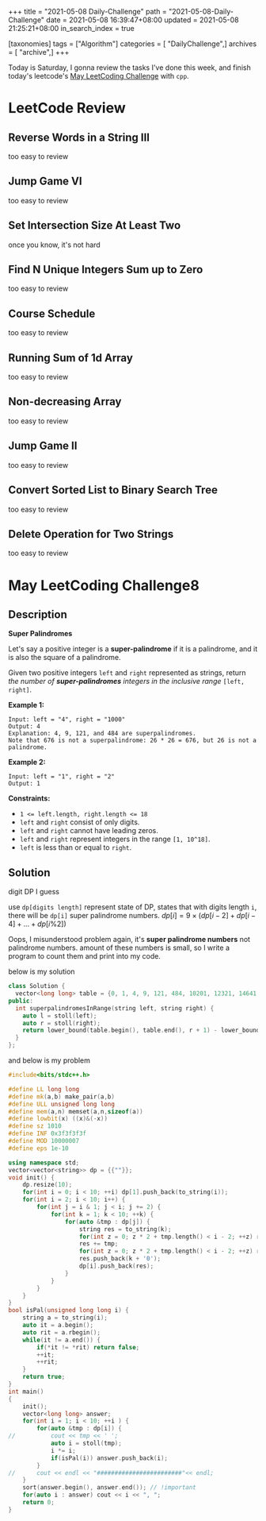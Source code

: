 +++
title = "2021-05-08 Daily-Challenge"
path = "2021-05-08-Daily-Challenge"
date = 2021-05-08 16:39:47+08:00
updated = 2021-05-08 21:25:21+08:00
in_search_index = true

[taxonomies]
tags = ["Algorithm"]
categories = [ "DailyChallenge",]
archives = [ "archive",]
+++

Today is Saturday, I gonna review the tasks I've done this week, and finish today's leetcode's [May LeetCoding Challenge](https://leetcode.com/explore/challenge/card/may-leetcoding-challenge-2021/598/week-1-may-1st-may-7th/3728/) with `cpp`.

<!-- more -->

# LeetCode Review

## Reverse Words in a String III

too easy to review

## Jump Game VI

too easy to review

## Set Intersection Size At Least Two

once you know, it's not hard

## Find N Unique Integers Sum up to Zero

too easy to review

## Course Schedule

too easy to review

## Running Sum of 1d Array

too easy to review

## Non-decreasing Array

too easy to review

## Jump Game II

too easy to review

## Convert Sorted List to Binary Search Tree

too easy to review

## Delete Operation for Two Strings

too easy to review

# May LeetCoding Challenge8

## Description

**Super Palindromes**

Let's say a positive integer is a **super-palindrome** if it is a palindrome, and it is also the square of a palindrome.

Given two positive integers `left` and `right` represented as strings, return *the number of **super-palindromes** integers in the inclusive range* `[left, right]`.

 

**Example 1:**

```
Input: left = "4", right = "1000"
Output: 4
Explanation: 4, 9, 121, and 484 are superpalindromes.
Note that 676 is not a superpalindrome: 26 * 26 = 676, but 26 is not a palindrome.
```

**Example 2:**

```
Input: left = "1", right = "2"
Output: 1
```

 

**Constraints:**

- `1 <= left.length, right.length <= 18`
- `left` and `right` consist of only digits.
- `left` and `right` cannot have leading zeros.
- `left` and `right` represent integers in the range `[1, 10^18]`.
- `left` is less than or equal to `right`.

## Solution

digit DP I guess

use `dp[digits length]` represent state of DP, states that with digits length `i`, there will be `dp[i]` super palindrome numbers. $dp[i] = 9 \times (dp[i - 2]+dp[i-4] +...+dp[i\%2])$

Oops, I misunderstood problem again, it's **super palindrome numbers** not palindrome numbers. amount of these numbers is small, so I write a program to count them and print into my code.

below is my solution

``` cpp
class Solution {
  vector<long long> table = {0, 1, 4, 9, 121, 484, 10201, 12321, 14641, 40804, 44944, 1002001, 1234321, 4008004, 100020001, 102030201, 104060401, 121242121, 123454321, 125686521, 400080004, 404090404, 10000200001, 10221412201, 12102420121, 12345654321, 40000800004, 1000002000001, 1002003002001, 1004006004001, 1020304030201, 1022325232201, 1024348434201, 1210024200121, 1212225222121, 1214428244121, 1232346432321, 1234567654321, 4000008000004, 4004009004004, 100000020000001, 100220141022001, 102012040210201, 102234363432201, 121000242000121, 121242363242121, 123212464212321, 123456787654321, 400000080000004, 10000000200000001, 10002000300020001, 10004000600040001, 10020210401202001, 10022212521222001, 10024214841242001, 10201020402010201, 10203040504030201, 10205060806050201, 10221432623412201, 10223454745432201, 12100002420000121, 12102202520220121, 12104402820440121, 12122232623222121, 12124434743442121, 12321024642012321, 12323244744232321, 12343456865434321, 12345678987654321, 40000000800000004, 40004000900040004};
public:
  int superpalindromesInRange(string left, string right) {
    auto l = stoll(left);
    auto r = stoll(right);
    return lower_bound(table.begin(), table.end(), r + 1) - lower_bound(table.begin(), table.end(), l);
  }
};
```

and below is my problem

``` cpp
#include<bits/stdc++.h>

#define LL long long
#define mk(a,b) make_pair(a,b)
#define ULL unsigned long long
#define mem(a,n) memset(a,n,sizeof(a))
#define lowbit(x) ((x)&(-x))
#define sz 1010
#define INF 0x3f3f3f3f
#define MOD 10000007
#define eps 1e-10

using namespace std;
vector<vector<string>> dp = {{""}};
void init() {
	dp.resize(10);
	for(int i = 0; i < 10; ++i) dp[1].push_back(to_string(i));
	for(int i = 2; i < 10; i++) {
		for(int j = i & 1; j < i; j += 2) {
		    for(int k = 1; k < 10; ++k) {
		    	for(auto &tmp : dp[j]) {
			    	string res = to_string(k);
			    	for(int z = 0; z * 2 + tmp.length() < i - 2; ++z) res.push_back('0');
			    	res += tmp;
			    	for(int z = 0; z * 2 + tmp.length() < i - 2; ++z) res.push_back('0');
			    	res.push_back(k + '0');
			    	dp[i].push_back(res);
		    	}
			}
		}
	}
}
bool isPal(unsigned long long i) {
	string a = to_string(i);
	auto it = a.begin();
	auto rit = a.rbegin();
	while(it != a.end()) {
		if(*it != *rit) return false;
		++it;
		++rit;
	}
	return true;
}
int main()
{
	init();
	vector<long long> answer;
	for(int i = 1; i < 10; ++i ) {
		for(auto &tmp : dp[i]) {
//			cout << tmp << ' ';
			auto i = stoll(tmp);
			i *= i;
			if(isPal(i)) answer.push_back(i);	
		}
//		cout << endl << "########################"<< endl;
	}
	sort(answer.begin(), answer.end()); // !important
	for(auto i : answer) cout << i << ", ";
	return 0;
}

```
